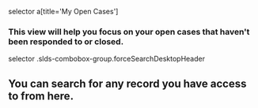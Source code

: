 selector a[title='My Open Cases']
### This view will help you focus on your open cases that haven't been responded to or closed.

selector .slds-combobox-group.forceSearchDesktopHeader
## You can search for any record you have access to from here.
